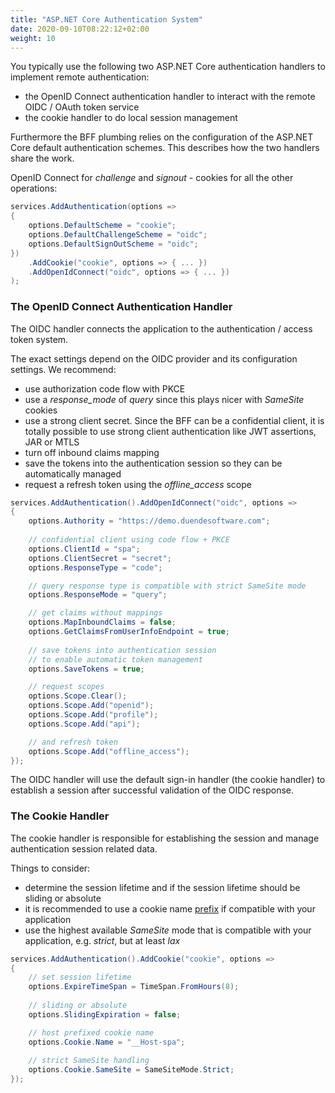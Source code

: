 ```yaml
---
title: "ASP.NET Core Authentication System"
date: 2020-09-10T08:22:12+02:00
weight: 10
---
```


You typically use the following two ASP.NET Core authentication handlers to implement remote authentication:

* the OpenID Connect authentication handler to interact with the remote OIDC / OAuth token service
* the cookie handler to do local session management

Furthermore the BFF plumbing relies on the configuration of the ASP.NET Core default authentication schemes. This describes how the two handlers share the work.

OpenID Connect for *challenge* and *signout* - cookies for all the other operations:

```csharp
services.AddAuthentication(options =>
{
    options.DefaultScheme = "cookie";
    options.DefaultChallengeScheme = "oidc";
    options.DefaultSignOutScheme = "oidc";
})
    .AddCookie("cookie", options => { ... })
    .AddOpenIdConnect("oidc", options => { ... })
);    
```

### The OpenID Connect Authentication Handler
The OIDC handler connects the application to the authentication / access token system.

The exact settings depend on the OIDC provider and its configuration settings. We recommend:

* use authorization code flow with PKCE
* use a *response_mode* of *query* since this plays nicer with *SameSite* cookies
* use a strong client secret. Since the BFF can be a confidential client, it is totally possible to use strong client authentication like JWT assertions, JAR or MTLS
* turn off inbound claims mapping
* save the tokens into the authentication session so they can be automatically managed
* request a refresh token using the *offline_access* scope

```csharp
services.AddAuthentication().AddOpenIdConnect("oidc", options =>
{
    options.Authority = "https://demo.duendesoftware.com";
    
    // confidential client using code flow + PKCE
    options.ClientId = "spa";
    options.ClientSecret = "secret";
    options.ResponseType = "code";

    // query response type is compatible with strict SameSite mode
    options.ResponseMode = "query";

    // get claims without mappings
    options.MapInboundClaims = false;
    options.GetClaimsFromUserInfoEndpoint = true;
    
    // save tokens into authentication session
    // to enable automatic token management
    options.SaveTokens = true;

    // request scopes
    options.Scope.Clear();
    options.Scope.Add("openid");
    options.Scope.Add("profile");
    options.Scope.Add("api");

    // and refresh token
    options.Scope.Add("offline_access");
});
```
The OIDC handler will use the default sign-in handler (the cookie handler) to establish a session after successful validation of the OIDC response.

### The Cookie Handler
The cookie handler is responsible for establishing the session and manage authentication session related data.

Things to consider:

* determine the session lifetime and if the session lifetime should be sliding or absolute
* it is recommended to use a cookie name [prefix](https://tools.ietf.org/html/draft-ietf-httpbis-rfc6265bis-07#section-4.1.3) if compatible with your application
* use the highest available *SameSite* mode that is compatible with your application, e.g. *strict*, but at least *lax*

```csharp
services.AddAuthentication().AddCookie("cookie", options =>
{
    // set session lifetime
    options.ExpireTimeSpan = TimeSpan.FromHours(8);
    
    // sliding or absolute
    options.SlidingExpiration = false;

    // host prefixed cookie name
    options.Cookie.Name = "__Host-spa";
    
    // strict SameSite handling
    options.Cookie.SameSite = SameSiteMode.Strict;
});
```